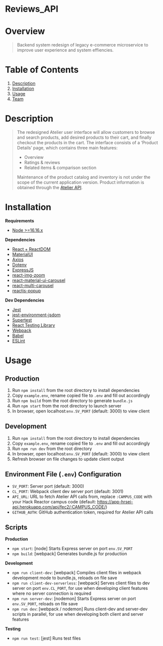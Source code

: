 # Reviews_API

# Overview
> Backend system redesign of legacy e-commerce microservice to improve user experience and system effiencies.

# Table of Contents
1. [Description](#description)
2. [Installation](#installation)
3. [Usage](#usage)
4. [Team](#team)

# Description
> The redesigned Atelier user interface will allow customers to browse and search products, add desired products to their cart, and finally checkout the products in the cart. The interface consists of a ‘Product Details’ page, which contains three main features:
> * Overview
> * Ratings & reviews
> * Related items & comparison section
> 
> Maintenance of the product catalog and inventory is not under the scope of the current application version. Product information is obtained through the [Atelier API](https://app-hrsei-api.herokuapp.com/api/fec2/:CAMPUS_CODE/).

# Installation
**Requirements**
* [Node >=16.16.x](https://nodejs.org/en/)

**Dependencies**
* [React + ReactDOM](https://reactjs.org/)
* [MaterialUI](https://mui.com/)
* [Axios](https://axios-http.com/)
* [Dotenv](https://www.npmjs.com/package/dotenv)
* [ExpressJS](https://expressjs.com/)
* [react-img-zoom](https://www.npmjs.com/package/react-img-zoom)
* [react-material-ui-carousel](https://www.npmjs.com/package/react-material-ui-carousel)
* [react-multi-carousel](https://www.npmjs.com/package/react-multi-carousel)
* [reactjs-popup](https://www.npmjs.com/package/reactjs-popup)

**Dev Dependencies**
* [Jest](https://jestjs.io/)
* [jest-environment-jsdom](https://www.npmjs.com/package/jest-environment-jsdom)
* [Supertest](https://www.npmjs.com/package/supertest)
* [React Testing Library](https://testing-library.com/docs/react-testing-library/intro/)
* [Webpack](https://webpack.js.org/)
* [Babel](https://babeljs.io/)
* [ESLint](https://eslint.org/)

# Usage
## Production
1. Run `npm install` from the root directory to install dependencies
2. Copy `example.env`, rename copied file to `.env` and fill out accordingly
3. Run `npm build` from the root directory to generate `bundle.js`
4. Run `npm start` from the root directory to launch server
5. In browser, open localhost:`env.SV_PORT` (default: 3000) to view client

## Development
1. Run `npm install` from the root directory to install dependencies
2. Copy `example.env`, rename copied file to `.env` and fill out accordingly
3. Run `npm run dev` from the root directory
4. In browser, open localhost:`env.SV_PORT` (default: 3000) to view client
5. Refresh browser on file changes to update client output

## Environment File (`.env`) Configuration
* `SV_PORT`: Server port (default: 3000)
* `CL_PORT`: Webpack client dev server port (default: 3001)
* `API_URL`: URL to fetch Atelier API calls from, replace `:CAMPUS_CODE` with your Hack Reactor campus code (default: https://app-hrsei-api.herokuapp.com/api/fec2/:CAMPUS_CODE/)
* `GITHUB_AUTH`: GitHub authentication token, required for Atelier API calls


## Scripts
**Production**
* `npm start`: [node] Starts Express server on port `env.SV_PORT`
* `npm build`: [webpack] Generates bundle.js for production

**Development**
* `npm run client-dev`: [webpack] Compiles client files in webpack development mode to bundle.js, reloads on file save
* `npm run client-dev-serverless`: [webpack] Serves client files to dev server on port `env.CL_PORT`, for use when developing client features where no server connection is required
* `npm run server-dev`: [nodemon] Starts Express server on port `env.SV_PORT`, reloads on file save
* `npm run dev`: [webpack / nodemon] Runs client-dev and server-dev scripts in parallel, for use when developing both client and server features

**Testing**
* `npm run test`: [jest] Runs test files
